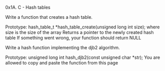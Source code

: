 0x1A. C - Hash tables

Write a function that creates a hash table.

Prototype: hash_table_t *hash_table_create(unsigned long int size);
where size is the size of the array
Returns a pointer to the newly created hash table
If something went wrong, your function should return NULL

Write a hash function implementing the djb2 algorithm.

Prototype: unsigned long int hash_djb2(const unsigned char *str);
You are allowed to copy and paste the function from this page
